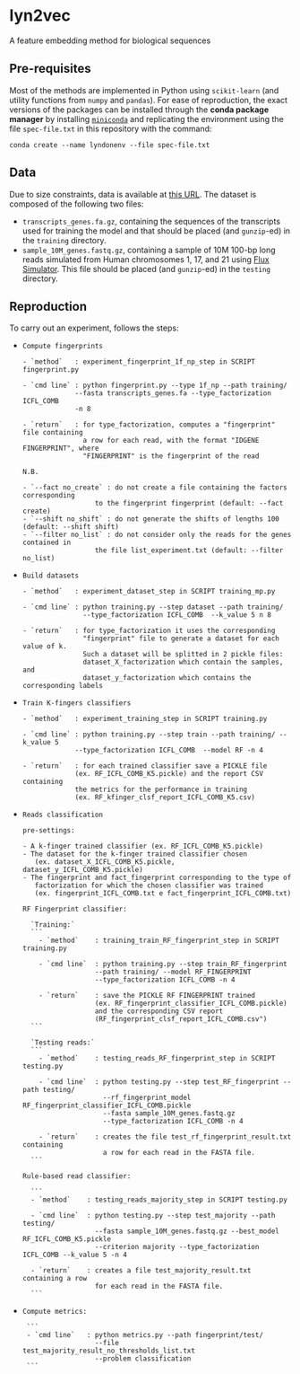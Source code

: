 # lyn2vec
A feature embedding method for biological sequences

## Pre-requisites

Most of the methods are implemented in Python using `scikit-learn` (and utility
functions from `numpy` and `pandas`).
For ease of reproduction, the exact versions of the packages can be installed
through the **conda package manager** by installing
[`miniconda`](https://docs.conda.io/en/latest/miniconda.html) and replicating
the environment using the file `spec-file.txt` in this repository with the
command:

```
conda create --name lyndonenv --file spec-file.txt
```

## Data

Due to size constraints, data is available at [this
URL](https://drive.google.com/drive/folders/1_E-wKUA6PNSMqIa2jBGyFMiak4ilDsK3).
The dataset is composed of the following two files:

- `transcripts_genes.fa.gz`, containing the sequences of the transcripts used
  for training the model and that should be placed (and `gunzip`-ed) in the
  `training` directory.
- `sample_10M_genes.fastq.gz`, containing a sample of 10M 100-bp long reads
  simulated from Human chromosomes 1, 17, and 21 using [Flux
  Simulator](https://dx.doi.org/10.1093/nar/gks666). This file should be placed
  (and `gunzip`-ed) in the `testing` directory.


## Reproduction

To carry out an experiment, follows the steps:

- `Compute fingerprints` 
    ```
    - `method`   : experiment_fingerprint_1f_np_step in SCRIPT fingerprint.py

    - `cmd line` : python fingerprint.py --type 1f_np --path training/ 
                 --fasta transcripts_genes.fa --type_factorization ICFL_COMB 
                 -n 8

    - `return`   : for type_factorization, computes a "fingerprint" file containing 
                   a row for each read, with the format "IDGENE FINGERPRINT", where 
                   "FINGERPRINT" is the fingerprint of the read
    ```
    
    `N.B.`
    ```
    - `--fact no_create` : do not create a file containing the factors corresponding 
                      to the fingerprint fingerprint (default: --fact create)
    - `--shift no_shift` : do not generate the shifts of lengths 100 (default: --shift shift)
    - `--filter no_list` : do not consider only the reads for the genes contained in 
                      the file list_experiment.txt (default: --filter no_list)
    ```

- `Build datasets`
    ```
    - `method`   : experiment_dataset_step in SCRIPT training_mp.py

    - `cmd line` : python training.py --step dataset --path training/ 
                   --type_factorization ICFL_COMB  --k_value 5 n 8

    - `return`   : for type_factorization it uses the corresponding 
                   "fingerprint" file to generate a dataset for each value of k. 
                   Such a dataset will be splitted in 2 pickle files: 
                   dataset_X_factorization which contain the samples, and 
                   dataset_y_factorization which contains the corresponding labels
    ```
    
    
- `Train K-fingers classifiers`
    ```
    - `method`   : experiment_training_step in SCRIPT training.py

    - `cmd line` : python training.py --step train --path training/ --k_value 5
                 --type_factorization ICFL_COMB  --model RF -n 4

    - `return`   : for each trained classifier save a PICKLE file 
                 (ex. RF_ICFL_COMB_K5.pickle) and the report CSV containing 
                 the metrics for the performance in training 
                 (ex. RF_kfinger_clsf_report_ICFL_COMB_K5.csv)
    ```

- `Reads classification`

    `pre-settings:`
    ```
    - A k-finger trained classifier (ex. RF_ICFL_COMB_K5.pickle)
    - The dataset for the k-finger trained classifier chosen 
       (ex. dataset_X_ICFL_COMB_K5.pickle, dataset_y_ICFL_COMB_K5.pickle)
    - The fingerprint and fact_fingerprint corresponding to the type of 
       factorization for which the chosen classifier was trained 
       (ex. fingerprint_ICFL_COMB.txt e fact_fingerprint_ICFL_COMB.txt)
    ```
        
    `RF Fingerprint classifier:` 
        
        `Training:`
        ```
          - `method`    : training_train_RF_fingerprint_step in SCRIPT training.py

          - `cmd line`  : python training.py --step train_RF_fingerprint 
                        --path training/ --model RF_FINGERPRINT
                        --type_factorization ICFL_COMB -n 4

          - `return`    : save the PICKLE RF FINGERPRINT trained 
                        (ex. RF_fingerprint_classifier_ICFL_COMB.pickle)
                        and the corresponding CSV report 
                        (RF_fingerprint_clsf_report_ICFL_COMB.csv")
        ```    
        
        `Testing reads:`
        ``` 
          - `method`    : testing_reads_RF_fingerprint_step in SCRIPT testing.py

          - `cmd line`  : python testing.py --step test_RF_fingerprint --path testing/ 
                          --rf_fingerprint_model RF_fingerprint_classifier_ICFL_COMB.pickle 
                          --fasta sample_10M_genes.fastq.gz 
                          --type_factorization ICFL_COMB -n 4

          - `return`    : creates the file test_rf_fingerprint_result.txt containing 
                          a row for each read in the FASTA file. 
        ```
        
    `Rule-based read classifier:`
    
        ```
        - `method`    : testing_reads_majority_step in SCRIPT testing.py

        - `cmd line`  : python testing.py --step test_majority --path testing/ 
                        --fasta sample_10M_genes.fastq.gz --best_model RF_ICFL_COMB_K5.pickle 
                        --criterion majority --type_factorization ICFL_COMB --k_value 5 -n 4

        - `return`    : creates a file test_majority_result.txt containing a row 
                        for each read in the FASTA file. 
        ```

- `Compute metrics:`

       ``` 
       - `cmd line`   : python metrics.py --path fingerprint/test/ 
                        --file test_majority_result_no_thresholds_list.txt 
                        --problem classification
       ```
